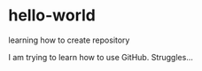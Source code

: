 # hello-world
learning how to create repository

I am trying to learn how to use GitHub. Struggles...
